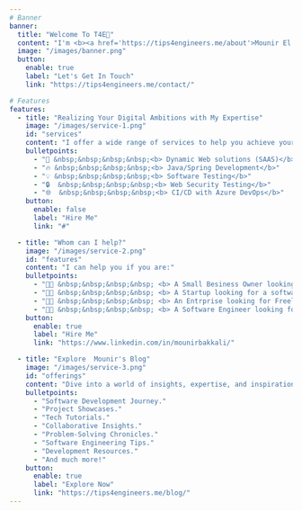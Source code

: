 ```yaml
---
# Banner
banner:
  title: "Welcome To T4E👋"
  content: "I'm <b><a href='https://tips4engineers.me/about'>Mounir El bakkali</a></b>, a software developer and content creator, I help small businesses and startups to build their software solutions."
  image: "/images/banner.png"
  button:
    enable: true
    label: "Let's Get In Touch"
    link: "https://tips4engineers.me/contact/"

# Features
features:
  - title: "Realizing Your Digital Ambitions with My Expertise"
    image: "/images/service-1.png"
    id: "services"
    content: "I offer a wide range of services to help you achieve your digital goals."
    bulletpoints:
      - "🚀 &nbsp;&nbsp;&nbsp;&nbsp;<b> Dynamic Web solutions (SAAS)</b>"
      - "🔥 &nbsp;&nbsp;&nbsp;&nbsp;<b> Java/Spring Development</b>"
      - "💡 &nbsp;&nbsp;&nbsp;&nbsp;<b> Software Testing</b>"
      - "🔒  &nbsp;&nbsp;&nbsp;&nbsp;<b> Web Security Testing</b>"
      - "🌐  &nbsp;&nbsp;&nbsp;&nbsp;<b> CI/CD with Azure DevOps</b>"
    button:
      enable: false
      label: "Hire Me"
      link: "#"

  - title: "Whom can I help?"
    image: "/images/service-2.png"
    id: "features"
    content: "I can help you if you are:"
    bulletpoints:
      - "👨‍💻 &nbsp;&nbsp;&nbsp;&nbsp; <b> A Small Besiness Owner looking for a software solution to automate your business.</b>"
      - "👨‍💻 &nbsp;&nbsp;&nbsp;&nbsp; <b> A Startup looking for a software solution to build your MVP.</b>"
      - "👨‍💻 &nbsp;&nbsp;&nbsp;&nbsp; <b> An Entrprise looking for Freelance Java Software Engineer to help you with your project.</b>"
      - "👨‍💻 &nbsp;&nbsp;&nbsp;&nbsp; <b> A Software Engineer looking for a mentor to help you to improve your skills.</b>"
    button:
      enable: true
      label: "Hire Me"
      link: "https://www.linkedin.com/in/mounirbakkali/"

  - title: "Explore  Mounir's Blog"
    image: "/images/service-3.png"
    id: "offerings"
    content: "Dive into a world of insights, expertise, and inspiration as you navigate through Mounir's website. Here's a glimpse of what you can expect to discover."
    bulletpoints:
      - "Software Development Journey."
      - "Project Showcases."
      - "Tech Tutorials."
      - "Collaborative Insights."
      - "Problem-Solving Chronicles."
      - "Software Engineering Tips."
      - "Development Resources."
      - "And much more!"
    button:
      enable: true
      label: "Explore Now"
      link: "https://tips4engineers.me/blog/"
---
```


